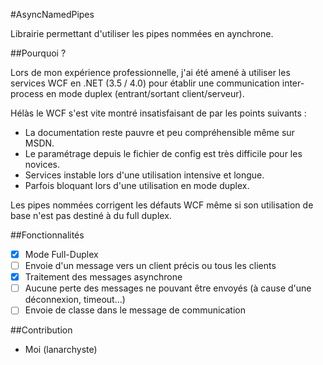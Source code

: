 #AsyncNamedPipes

Librairie permettant d'utiliser les pipes nommées en aynchrone.

##Pourquoi ?

Lors de mon expérience professionnelle, j'ai été amené à utiliser les services WCF en .NET (3.5 / 4.0) pour établir une communication inter-process en mode duplex (entrant/sortant client/serveur).

Hélàs le WCF s'est vite montré insatisfaisant de par les points suivants :
* La documentation reste pauvre et peu compréhensible même sur MSDN.
* Le paramétrage depuis le fichier de config est très difficile pour les novices.
* Services instable lors d'une utilisation intensive et longue.
* Parfois bloquant lors d'une utilisation en mode duplex.

Les pipes nommées corrigent les défauts WCF même si son utilisation de base n'est pas destiné à du full duplex.

##Fonctionnalités

* [x] Mode Full-Duplex
* [ ] Envoie d'un message vers un client précis ou tous les clients
* [x] Traitement des messages asynchrone
* [ ] Aucune perte des messages ne pouvant être envoyés (à cause d'une déconnexion, timeout...)
* [ ] Envoie de classe dans le message de communication

##Contribution

* Moi (lanarchyste)



